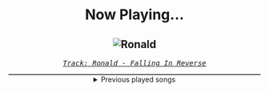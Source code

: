 <div align="center"> 
<h1>Now Playing...</h1>

![Ronald](https://i.scdn.co/image/ab67616d00001e023c802f3350f822e6de76add6)
--
_<samp><a href="https://open.spotify.com/track/1xeIvccuZq4DiqqmZDSbAg">Track: Ronald - Falling In Reverse</a></samp>_

<div style="border: 1px #4B5054 solid"></div>
<details>
  <summary>
    Previous played songs
  </summary>
  <table>
    <thead>
      <tr>
        <th>
          Artist
        </th>
        <th>
          Song
        </th>
        <th>
          Link
        </th>
      </tr>
    </thead>
    <tbody>
      <tr><td>Falling In Reverse</td><td>Ronald</td><td><a href="https://open.spotify.com/track/1xeIvccuZq4DiqqmZDSbAg">https://open.spotify.com/track/1xeIvccuZq4DiqqmZDSbAg</a></td></tr><tr><td>Goodjohn Productions</td><td>Crimson</td><td><a href="https://open.spotify.com/track/1SS2kS71XUk6oGHMm65d1j">https://open.spotify.com/track/1SS2kS71XUk6oGHMm65d1j</a></td></tr><tr><td>Goodjohn Productions</td><td>Helpless</td><td><a href="https://open.spotify.com/track/0QxtYixUNwxC7iETq03gWu">https://open.spotify.com/track/0QxtYixUNwxC7iETq03gWu</a></td></tr><tr><td>Goodjohn Productions</td><td>Wonder</td><td><a href="https://open.spotify.com/track/2eL6IBviC75m2ZDOrkRrba">https://open.spotify.com/track/2eL6IBviC75m2ZDOrkRrba</a></td></tr><tr><td>Goodjohn Productions</td><td>Samurai</td><td><a href="https://open.spotify.com/track/3NfLzU4uGXpxAHlIE5KFhh">https://open.spotify.com/track/3NfLzU4uGXpxAHlIE5KFhh</a></td></tr><tr><td>Goodjohn Productions</td><td>Numen</td><td><a href="https://open.spotify.com/track/6BGJopGCTSA9BLMtemXhB2">https://open.spotify.com/track/6BGJopGCTSA9BLMtemXhB2</a></td></tr><tr><td>Goodjohn Productions</td><td>Cyborg</td><td><a href="https://open.spotify.com/track/5HEchjvLNaruFLxPiDZZMR">https://open.spotify.com/track/5HEchjvLNaruFLxPiDZZMR</a></td></tr><tr><td>Goodjohn Productions</td><td>Samael</td><td><a href="https://open.spotify.com/track/6AW7qukIB4UwDoQZFwbuTj">https://open.spotify.com/track/6AW7qukIB4UwDoQZFwbuTj</a></td></tr><tr><td>Goodjohn Productions</td><td>Serpentine</td><td><a href="https://open.spotify.com/track/3Sy4XIiaLpJ9ulU1rVIyWc">https://open.spotify.com/track/3Sy4XIiaLpJ9ulU1rVIyWc</a></td></tr><tr><td>Breaking Benjamin</td><td>Lights Out</td><td><a href="https://open.spotify.com/track/5aBknBm85rJp8fSWu2koV2">https://open.spotify.com/track/5aBknBm85rJp8fSWu2koV2</a></td></tr><tr><td>Breaking Benjamin</td><td>The Dark of You</td><td><a href="https://open.spotify.com/track/7egnrHJAANlNymbrmQNKcG">https://open.spotify.com/track/7egnrHJAANlNymbrmQNKcG</a></td></tr><tr><td>Breaking Benjamin</td><td>Without You</td><td><a href="https://open.spotify.com/track/5r95yxmemjPfVSjCoSeAP4">https://open.spotify.com/track/5r95yxmemjPfVSjCoSeAP4</a></td></tr><tr><td>Breaking Benjamin</td><td>Feed the Wolf</td><td><a href="https://open.spotify.com/track/7rOv6HovIJvYHXCg0cVfTk">https://open.spotify.com/track/7rOv6HovIJvYHXCg0cVfTk</a></td></tr><tr><td>Breaking Benjamin</td><td>So Cold - Remix</td><td><a href="https://open.spotify.com/track/4BJyt25nburVwbnESDeIc7">https://open.spotify.com/track/4BJyt25nburVwbnESDeIc7</a></td></tr><tr><td>Breaking Benjamin</td><td>Crawl</td><td><a href="https://open.spotify.com/track/2G1xOn9PhRgi63XWp2ToZx">https://open.spotify.com/track/2G1xOn9PhRgi63XWp2ToZx</a></td></tr><tr><td>Breaking Benjamin</td><td>Here We Are</td><td><a href="https://open.spotify.com/track/7Bncv4ahH3qUJydCBzSwao">https://open.spotify.com/track/7Bncv4ahH3qUJydCBzSwao</a></td></tr><tr><td>Breaking Benjamin</td><td>You Fight Me</td><td><a href="https://open.spotify.com/track/5g1SlMT8qCYOnB3YZDgROW">https://open.spotify.com/track/5g1SlMT8qCYOnB3YZDgROW</a></td></tr><tr><td>SWARM</td><td>The Nothing</td><td><a href="https://open.spotify.com/track/5QpCg5ZDY2gZ7m9mGCiWEI">https://open.spotify.com/track/5QpCg5ZDY2gZ7m9mGCiWEI</a></td></tr><tr><td>SWARM</td><td>I'll Never See The World</td><td><a href="https://open.spotify.com/track/4ZuxETtWnryee4veb8nO6g">https://open.spotify.com/track/4ZuxETtWnryee4veb8nO6g</a></td></tr><tr><td>SWARM</td><td>Synchronize - Orchestral</td><td><a href="https://open.spotify.com/track/0LT3eFE1VkOxqbJMDYoET0">https://open.spotify.com/track/0LT3eFE1VkOxqbJMDYoET0</a></td></tr>
    </tbody>
  </table>
</details>

</div>
